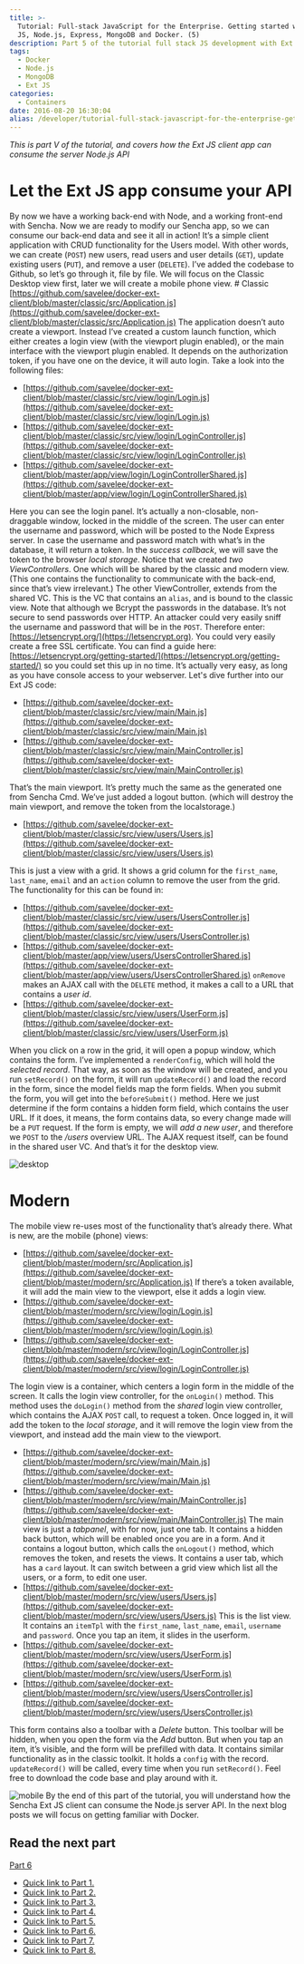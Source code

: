 ```yaml
---
title: >-
  Tutorial: Full-stack JavaScript for the Enterprise. Getting started with: Ext
  JS, Node.js, Express, MongoDB and Docker. (5)
description: Part 5 of the tutorial full stack JS development with Ext JS, Node.js, MongoDB and Docker
tags:
  - Docker
  - Node.js
  - MongoDB
  - Ext JS
categories:
  - Containers
date: 2016-08-20 16:30:04
alias: /developer/tutorial-full-stack-javascript-for-the-enterprise-getting-started-with-ext-js-node-js-express-mongodb-and-docker-5/
---
```


*This is part V of the tutorial, and covers how the Ext JS client app can consume the server Node.js API* 

<!--more-->

# Let the Ext JS app consume your API 

By now we have a working back-end with Node, and a working front-end with Sencha. Now we are ready to modify our Sencha app, so we can consume our back-end data and see it all in action! It’s a simple client application with CRUD functionality for the Users model. With other words, we can create (`POST`) new users, read users and user details (`GET`), update existing users (`PUT`), and remove a user (`DELETE`). I’ve added the codebase to Github, so let’s go through it, file by file. We will focus on the Classic Desktop view first, later we will create a mobile phone view. # Classic [https://github.com/savelee/docker-ext-client/blob/master/classic/src/Application.js](https://github.com/savelee/docker-ext-client/blob/master/classic/src/Application.js) The application doesn’t auto create a viewport. Instead I’ve created a custom launch function, which either creates a login view (with the viewport plugin enabled), or the main interface with the viewport plugin enabled. It depends on the authorization token, if you have one on the device, it will auto login. Take a look into the following files: 
* [https://github.com/savelee/docker-ext-client/blob/master/classic/src/view/login/Login.js](https://github.com/savelee/docker-ext-client/blob/master/classic/src/view/login/Login.js) 
* [https://github.com/savelee/docker-ext-client/blob/master/classic/src/view/login/LoginController.js](https://github.com/savelee/docker-ext-client/blob/master/classic/src/view/login/LoginController.js) 
* [https://github.com/savelee/docker-ext-client/blob/master/app/view/login/LoginControllerShared.js](https://github.com/savelee/docker-ext-client/blob/master/app/view/login/LoginControllerShared.js) 

Here you can see the login panel. It’s actually a non-closable, non-draggable window, locked in the middle of the screen. The user can enter the username and password, which will be posted to the Node Express server. In case the username and password match with what’s in the database, it will return a token. In the *success callback*, we will save the token to the browser *local storage*. Notice that we created *two ViewControllers*. One which will be shared by the classic and modern view. (This one contains the functionality to communicate with the back-end, since that’s view irrelevant.) The other ViewController, extends from the shared VC. This is the VC that contains an `alias`, and is bound to the classic view. Note that although we Bcrypt the passwords in the database. It’s not secure to send passwords over HTTP. An attacker could very easily sniff the username and password that will be in the `POST`. Therefore enter: [https://letsencrypt.org/](https://letsencrypt.org). You could very easily create a free SSL certificate. You can find a guide here: [https://letsencrypt.org/getting-started/](https://letsencrypt.org/getting-started/) so you could set this up in no time. It’s actually very easy, as long as you have console access to your webserver. Let's dive further into our Ext JS code: 

* [https://github.com/savelee/docker-ext-client/blob/master/classic/src/view/main/Main.js](https://github.com/savelee/docker-ext-client/blob/master/classic/src/view/main/Main.js) 
* [https://github.com/savelee/docker-ext-client/blob/master/classic/src/view/main/MainController.js](https://github.com/savelee/docker-ext-client/blob/master/classic/src/view/main/MainController.js) 

That’s the main viewport. It’s pretty much the same as the generated one from Sencha Cmd. We’ve just added a logout button. (which will destroy the main viewport, and remove the token from the localstorage.) 

* [https://github.com/savelee/docker-ext-client/blob/master/classic/src/view/users/Users.js](https://github.com/savelee/docker-ext-client/blob/master/classic/src/view/users/Users.js) 

This is just a view with a grid. It shows a grid column for the `first_name`, `last_name`, `email` and an `action` column to remove the user from the grid. The functionality for this can be found in: 
* [https://github.com/savelee/docker-ext-client/blob/master/classic/src/view/users/UsersController.js](https://github.com/savelee/docker-ext-client/blob/master/classic/src/view/users/UsersController.js) 
* [https://github.com/savelee/docker-ext-client/blob/master/app/view/users/UsersControllerShared.js](https://github.com/savelee/docker-ext-client/blob/master/app/view/users/UsersControllerShared.js) `onRemove` makes an AJAX call with the `DELETE` method, it makes a call to a URL that contains a *user id*. 
* [https://github.com/savelee/docker-ext-client/blob/master/classic/src/view/users/UserForm.js](https://github.com/savelee/docker-ext-client/blob/master/classic/src/view/users/UserForm.js) 

When you click on a row in the grid, it will open a popup window, which contains the form. I’ve implemented a `renderConfig`, which will hold the *selected record*. That way, as soon as the window will be created, and you run `setRecord()` on the form, it will run `updateRecord()` and load the record in the form, since the model fields map the form fields. When you submit the form, you will get into the `beforeSubmit()` method. Here we just determine if the form contains a hidden form field, which contains the user URL. If it does, it means, the form contains data, so every change made will be a `PUT` request. If the form is empty, we will *add a new user*, and therefore we `POST` to the */users* overview URL. The AJAX request itself, can be found in the shared user VC. And that’s it for the desktop view. 

![desktop](/images/desktop-1024x490.png)

# Modern 

The mobile view re-uses most of the functionality that’s already there. What is new, are the mobile (phone) views: 

* [https://github.com/savelee/docker-ext-client/blob/master/modern/src/Application.js](https://github.com/savelee/docker-ext-client/blob/master/modern/src/Application.js) If there’s a token available, it will add the main view to the viewport, else it adds a login view. 
* [https://github.com/savelee/docker-ext-client/blob/master/modern/src/view/login/Login.js](https://github.com/savelee/docker-ext-client/blob/master/modern/src/view/login/Login.js) 
* [https://github.com/savelee/docker-ext-client/blob/master/modern/src/view/login/LoginController.js](https://github.com/savelee/docker-ext-client/blob/master/modern/src/view/login/LoginController.js) 

The login view is a container, which centers a login form in the middle of the screen. It calls the login view controller, for the `onLogin()` method. This method uses the `doLogin()` method from the *shared* login view controller, which contains the AJAX `POST` call, to request a token. Once logged in, it will add the token to the *local storage*, and it will remove the login view from the viewport, and instead add the main view to the viewport. 

* [https://github.com/savelee/docker-ext-client/blob/master/modern/src/view/main/Main.js](https://github.com/savelee/docker-ext-client/blob/master/modern/src/view/main/Main.js) 
* [https://github.com/savelee/docker-ext-client/blob/master/modern/src/view/main/MainController.js](https://github.com/savelee/docker-ext-client/blob/master/modern/src/view/main/MainController.js) The main view is just a *tabpanel*, with for now, just one tab. It contains a hidden back button, which will be enabled once you are in a form. And it contains a logout button, which calls the `onLogout()` method, which removes the token, and resets the views. It contains a user tab, which has a `card` layout. It can switch between a grid view which list all the users, or a form, to edit one user. 
* [https://github.com/savelee/docker-ext-client/blob/master/modern/src/view/users/Users.js](https://github.com/savelee/docker-ext-client/blob/master/modern/src/view/users/Users.js) This is the list view. It contains an `itemTpl` with the `first_name`, `last_name`, `email`, `username` and `password`. Once you tap an item, it slides in the userform. 
* [https://github.com/savelee/docker-ext-client/blob/master/modern/src/view/users/UserForm.js](https://github.com/savelee/docker-ext-client/blob/master/modern/src/view/users/UserForm.js) 
* [https://github.com/savelee/docker-ext-client/blob/master/modern/src/view/users/UsersController.js](https://github.com/savelee/docker-ext-client/blob/master/modern/src/view/users/UsersController.js) 

This form contains also a toolbar with a *Delete* button. This toolbar will be hidden, when you open the form via the *Add* button. But when you tap an item, it’s visible, and the form will be prefilled with data. It contains similar functionality as in the classic toolkit. It holds a `config` with the record. `updateRecord()` will be called, every time when you run `setRecord()`. Feel free to download the code base and play around with it. 

![mobile](/images/mobile.png) 
By the end of this part of the tutorial, you will understand how the Sencha Ext JS client can consume the Node.js server API. In the next blog posts we will focus on getting familiar with Docker. 

## Read the next part

[Part 6](/Containers/tutorial-full-stack-javascript-for-the-enterprise-getting-started-with-ext-js-node-js-express-mongodb-and-docker-6/)

*   [Quick link to Part 1.](/Containers/tutorial-full-stack-javascript-for-the-enterprise-getting-started-with-ext-js-node-js-express-mongodb-and-docker-1)
*   [Quick link to Part 2.](/Containers/tutorial-full-stack-javascript-for-the-enterprise-getting-started-with-ext-js-node-js-express-mongodb-and-docker-2)
*   [Quick link to Part 3.](/Containers/tutorial-full-stack-javascript-for-the-enterprise-getting-started-with-ext-js-node-js-express-mongodb-and-docker-3)
*   [Quick link to Part 4.](/Containers/tutorial-full-stack-javascript-for-the-enterprise-getting-started-with-ext-js-node-js-express-mongodb-and-docker-4)
*   [Quick link to Part 5.](/Containers/tutorial-full-stack-javascript-for-the-enterprise-getting-started-with-ext-js-node-js-express-mongodb-and-docker-5)
*   [Quick link to Part 6.](/Containers/tutorial-full-stack-javascript-for-the-enterprise-getting-started-with-ext-js-node-js-express-mongodb-and-docker-6)
*   [Quick link to Part 7.](/Containers/tutorial-full-stack-javascript-for-the-enterprise-getting-started-with-ext-js-node-js-express-mongodb-and-docker-7)
*   [Quick link to Part 8.](/Containers/tutorial-full-stack-javascript-for-the-enterprise-getting-started-with-ext-js-node-js-express-mongodb-and-docker-8)